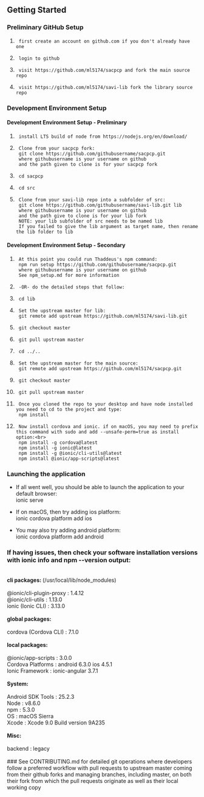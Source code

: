 ## Getting Started

### Preliminary GitHub Setup

1.      first create an account on github.com if you don't already have one
1.      login to github
1.      visit https://github.com/ml5174/sacpcp and fork the main source repo
1.      visit https://github.com/ml5174/savi-lib fork the library source repo


### Development Environment Setup
####  Development Environment Setup - Preliminary
1.      install LTS build of node from https://nodejs.org/en/download/  
1.      Clone from your sacpcp fork:
        git clone https://github.com/githubusername/sacpcp.git
        where githubusername is your username on github
        and the path given to clone is for your sacpcp fork
1.      cd sacpcp
1.      cd src
1.      Clone from your savi-lib repo into a subfolder of src:
        git clone https://github.com/githubusername/savi-lib.git lib
        where githubusername is your username on github
        and the path give to clone is for your lib fork
        NOTE: your lib subfolder of src needs to be named lib
        If you failed to give the lib argument as target name, then rename the lib folder to lib
####  Development Environment Setup - Secondary
1.      At this point you could run Thaddeus's npm command:
        npm run setup https://github.com/githubusername/sacpcp.git
        where githubusername is your username on github
        See npm_setup.md for more information
1.      -OR- do the detailed steps that follow:
1.      cd lib
1.      Set the upstream master for lib:
        git remote add upstream https://github.com/ml5174/savi-lib.git
1.      git checkout master
1.      git pull upstream master
1.      cd ../..
1.      Set the upstream master for the main source:
        git remote add upstream https://github.com/ml5174/sacpcp.git
1.      git checkout master
1.      git pull upstream master
1.      Once you cloned the repo to your desktop and have node installed you need to cd to the project and type:
        npm install
1.      Now install cordova and ionic. if on macOS, you may need to prefix this command with sudo and add --unsafe-perm=true as install option:<br>
        npm install -g cordova@latest
        npm install -g ionic@latest
        npm install -g @ionic/cli-utils@latest
        npm install @ionic/app-scripts@latest


### Launching the application
*	If all went well, you should be able to launch the application to your default browser:<br>
        ionic serve

*	If on macOS, then try adding ios platform:<br>
        ionic cordova platform add ios
*	You may also try adding android platform:<br>
        ionic cordova platform add android
        
### If having issues, then check your software installation versions with ionic info and npm --version output:
<br>
<b>cli packages: </b>(/usr/local/lib/node_modules)<br>
<br>
    @ionic/cli-plugin-proxy : 1.4.12<br>
    @ionic/cli-utils        : 1.13.0<br>
    ionic (Ionic CLI)       : 3.13.0<br>
<br>
<b>global packages:</b><br>
<br>
    cordova (Cordova CLI) : 7.1.0 <br>
<br>
<b>local packages:</b><br>
<br>
    @ionic/app-scripts : 3.0.0<br>
    Cordova Platforms  : android 6.3.0 ios 4.5.1<br>
    Ionic Framework    : ionic-angular 3.7.1<br>
<br>
<b>System:</b><br>
<br>
    Android SDK Tools : 25.2.3<br>
    Node              : v8.6.0<br>
    npm               : 5.3.0 <br>
    OS                : macOS Sierra<br>
    Xcode             : Xcode 9.0 Build version 9A235 <br>
<br>
<b>Misc:</b><br>
<br>
    backend : legacy<br>
<br>
### See CONTRIBUTING.md for detailed git operations where developers follow a preferred workflow with pull requests to upstream master coming from their github forks and managing branches, including master, on both their fork from which the pull requests originate as well as their local working copy
